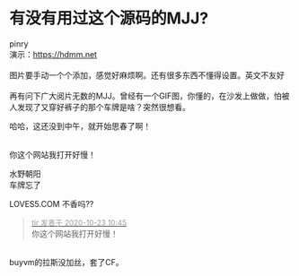# 有没有用过这个源码的MJJ?


pinry<br />
演示：https://hdmm.net<br />
<br />
图片要手动一个个添加，感觉好麻烦啊。还有很多东西不懂得设置。英文不友好<img src="static/image/smiley/yct/014.gif" smilieid="45" border="0" alt="" /> <br />
<br />
再有问下广大阅片无数的MJJ。曾经有一个GIF图，你懂的，在沙发上做做，怕被人发现了又穿好裤子的那个车牌是啥？突然很想看。

哈哈，这还没到中午，就开始思春了啊！<br />
<br />
<img src="static/image/smiley/default/time.gif" smilieid="15" border="0" alt="" /><img src="static/image/smiley/default/time.gif" smilieid="15" border="0" alt="" /><img src="static/image/smiley/default/time.gif" smilieid="15" border="0" alt="" />

你这个网站我打开好慢！

水野朝阳<br />
车牌忘了

LOVES5.COM 不香吗??

<div class="quote"><blockquote><font size="2"><a href="https://www.hostloc.com/forum.php?mod=redirect&amp;goto=findpost&amp;pid=9340004&amp;ptid=757519" target="_blank"><font color="#999999">tir 发表于 2020-10-23 10:45</font></a></font><br />
你这个网站我打开好慢！</blockquote></div><br />
buyvm的拉斯没加丝，套了CF。
